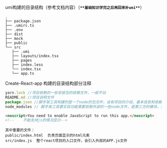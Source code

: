 umi构建的目录结构（参考文档内容）（**`**基础知识学完之后再回来补umi**`**）

```
.
├── package.json
├── .umirc.ts
├── .env
├── dist
├── mock
├── public
└── src
   ├── .umi
   ├── layouts/index.tsx
   ├── pages
   ├── index.less
   └── index.tsx
   └── app.ts
```

Create-React-app 构建的目录结构部分注释

```javascript
yarn.lock //项目依赖的一些安装包的依赖文件，一般不动
README.md //项目说明文件
package.json //脚手架工具构建的是一个node的包文件，会有项目的介绍，基本信息和依赖的包信息//node的相关知识也要学起来
node_modules // 脚手架工具要实现功能需要依赖外部的一些node文件，是第三方的模块，生成在此
```

```html
<noscript>You need to enable JavaScript to run this app.</noscript>
<!--    不能支持js的情况显示-->
```

```
其中重要的文件：
public/index.html  负责页面显示的html元素
src/index.js  整个react项目的入口文件，会引入外部的APP.js文件
```

